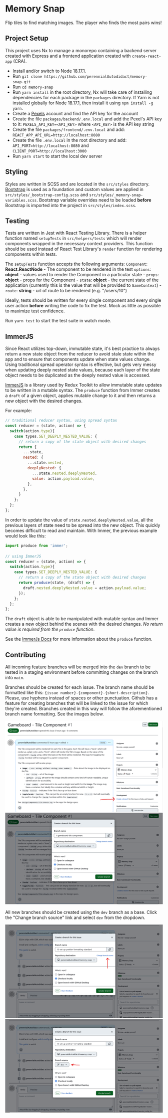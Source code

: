 # Memory Snap
Flip tiles to find matching images. The player who finds the most pairs wins!

## Project Setup
This project uses Nx to manage a monorepo containing a backend server created with Express and a frontend application created with `create-react-app` (CRA).

- Install and/or switch to Node 18.17.1. 
- Run `git clone https://github.com/perennialAutodidact/memory-snap.git`
- Run `cd memory-snap`
- Run `yarn install` in the root directory, Nx will take care of installing dependencies for each package in the `packages` directory. If Yarn is not installed globally for Node 18.17.1, then install it using `npm install -g yarn`.
- Create a [Pexels](https://pexels.com) account and find the API key for the account
- Create the file `packages/backend/.env.local` and add the Pexel's API key to it: `PEXELS_API_KEY=<API_KEY>` where `<API_KEY>` is the API key string
- Create the file `packages/frontend/.env.local` and add: `REACT_APP_API_URL=http://localhost:8080`
- Create the file `.env.local` in the root directory and add: `API_PORT=http://localhost:8080` and `CLIENT_PORT=http://localhost:3000`
- Run `yarn start` to start the local dev server

## Styling
Styles are written in SCSS and are located in the `src/styles` directory.
[Bootstrap](https://getbootstrap.com/docs/5.0/getting-started/introduction/) is used as a foundation and custom values are applied in
`src/styles/_bootstrap-config.scss` and
`src/styles/_memory-snap-variables.scss`. Bootstrap variable overrides need to
be loaded **before** Bootstrap is imported into the project in
`src/styles/index.scss`.

## Testing
Tests are written in Jest with React Testing Library. There is a helper
function named `setupTests` in `src/helpers/tests` which will render
 components
wrapped in the necessary context providers. This function should be
 used
instead of React Test Library's `render` function for rendering  components
within tests.

The `setupTests` function accepts the following arguments:
`Component`: **React.ReactNode** - The component to be rendered in the test
`options`: **object** - values used to render the Component in a particular state
    - `props`: **object** - props for the Component
    - `state`: **object** - the current state of the application (currently this is the value that will be provided to `GameContext`)
    - `route`: **string** - url of route to be rendered (e.g. "/users/10")

Ideally, tests should be written for every single component and every single
user action **before** writing the code to fix the test. Mock as little as
possible to maximize test confidence. 

Run `yarn test` to start the test suite in watch mode.

## ImmerJS

Since React utilizes top-down, immutable state, it's best practice
to always return a new state object from the reducer to avoid stale state
within the app and to ensure that components update when state values change.
Using traditional spread operator syntax is effective, but gets very messy when
updating deeply nested state values, because each layer of the state object
needs to be duplicated as the deeply nested value is accessed.

[ImmerJS](https://immerjs.github.io/immer/) is a library used by Redux Toolkit
to allow immutable state updates to be written in a mutable syntax. The
`produce` function from Immer creates a `draft` of a given object, applies
mutable change to it and then returns a new object with the desired changes.

For example:
```javascript
// traditional reducer syntax, using spread syntax
const reducer = (state, action) => {
  switch(action.type){
    case types.SET_DEEPLY_NESTED_VALUE: {
      // return a copy of the state object with desired changes
      return {
        ...state,
        nested: {
          ...state.nested,
          deeplyNested: {
            ...state.nested.deeplyNested,
            value: action.payload.value, 
          },
        },
      }
    };
  };
};
```

In order to update the value of `state.nested.deeplyNested.value`, all the
previous layers of state need to be spread into the new object. This quickly
becomes difficult to read and maintain. With Immer, the previous example would
look like this:

```javascript
import produce from 'immer';

// using ImmerJS
const reducer = (state, action) => {
  switch(action.type){
    case types.SET_DEEPLY_NESTED_VALUE: {
      // return a copy of the state object with desired changes
      return produce(state, (draft) => {
        draft.nested.deeplyNested.value = action.payload.value;
      });
    };
  };
};
```

The `draft` object is able to be manipulated with mutable syntax and Immer
creates a new object behind the scenes with the desired changes. *No return
value is required from the `produce` function*.

See the [ImmerJs Docs](https://immerjs.github.io/immer/produce/) for more
information about the `produce` function.


## Contributing
All incoming feature branches will be merged into the `dev` branch to be tested
in a staging environment before committing changes on the branch into `main`. 

Branches should be created for each issue. The branch name should be formatted
like this: `{issue number}-{component}-{short-description}`. Please, use hyphens
instead of spaces or other punctuation. Github has a feature for creating
branches that will be linked to the issue for which they're created. Branches
created in this way will follow the aforementioned branch name formatting. See
the images below.

![image](design/readmeImages/contributing_create_branch.png)
![image](design/readmeImages/contributing_create_branch_2.png)

All new branches should be created using the `dev` branch as a base. Click
 the "Change branch source" link and select `dev` from the dropdown.

![image](design/readmeImages/contributing_create_branch_3.png)
![image](design/readmeImages/contributing_create_branch_4.png)
